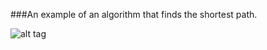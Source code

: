 ###An example of an algorithm that finds the shortest path.    

![alt tag](https://dl.dropboxusercontent.com/u/65161927/github/pathfinding/img1.jpg)    
